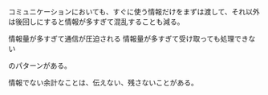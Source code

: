 コミュニケーションにおいても、すぐに使う情報だけをまずは渡して、それ以外は後回しにすると情報が多すぎて混乱することも減る。

情報量が多すぎて通信が圧迫される
情報量が多すぎて受け取っても処理できない

のパターンがある。

情報でない余計なことは、伝えない、残さないことがある。
